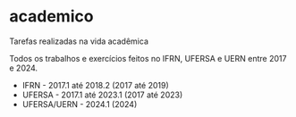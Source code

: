 # academico
Tarefas realizadas na vida acadêmica

Todos os trabalhos e exercícios feitos no IFRN, UFERSA e UERN entre 2017 e 2024.

- IFRN   - 2017.1 até 2018.2 (2017 até 2019)
- UFERSA - 2017.1 até 2023.1 (2017 até 2023)
- UFERSA/UERN - 2024.1 (2024)
